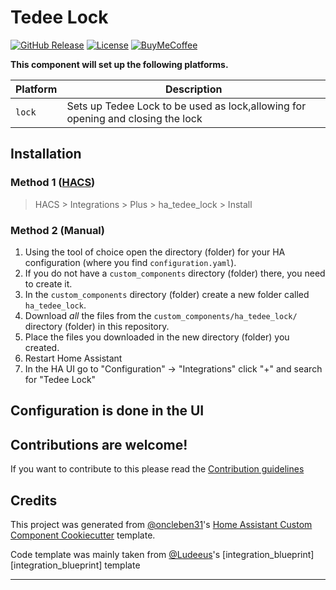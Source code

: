 # Tedee Lock

[![GitHub Release][releases-shield]][releases]
[![License][license-shield]](LICENSE)
[![BuyMeCoffee][buymecoffeebadge]][buymecoffee]

**This component will set up the following platforms.**

| Platform | Description                                                                     |
| -------- | ------------------------------------------------------------------------------- |
| `lock`   | Sets up Tedee Lock to be used as lock,allowing for opening and closing the lock |

## Installation

### Method 1 ([HACS](https://hacs.xyz/))

> HACS > Integrations > Plus > ha_tedee_lock > Install

### Method 2 (Manual)

1. Using the tool of choice open the directory (folder) for your HA configuration (where you find `configuration.yaml`).
2. If you do not have a `custom_components` directory (folder) there, you need to create it.
3. In the `custom_components` directory (folder) create a new folder called `ha_tedee_lock`.
4. Download _all_ the files from the `custom_components/ha_tedee_lock/` directory (folder) in this repository.
5. Place the files you downloaded in the new directory (folder) you created.
6. Restart Home Assistant
7. In the HA UI go to "Configuration" -> "Integrations" click "+" and search for "Tedee Lock"

## Configuration is done in the UI

<!---->

## Contributions are welcome!

If you want to contribute to this please read the [Contribution guidelines](CONTRIBUTING.md)

## Credits

This project was generated from [@oncleben31](https://github.com/oncleben31)'s [Home Assistant Custom Component Cookiecutter](https://github.com/oncleben31/cookiecutter-homeassistant-custom-component) template.

Code template was mainly taken from [@Ludeeus](https://github.com/ludeeus)'s [integration_blueprint][integration_blueprint] template

---

[buymecoffee]: https://www.buymeacoffee.com/andrzejchm
[buymecoffeebadge]: https://img.shields.io/badge/buy%20me%20a%20coffee-donate-yellow.svg?style=for-the-badge
[hacs]: https://hacs.xyz
[license-shield]: https://img.shields.io/github/license/andrzejchm/ha_tedee_lock.svg?style=for-the-badge
[maintenance-shield]: https://img.shields.io/badge/maintainer-%40andrzejchm-blue.svg?style=for-the-badge
[releases-shield]: https://img.shields.io/github/release/andrzejchm/ha_tedee_lock.svg?style=for-the-badge
[releases]: https://github.com/andrzejchm/ha_tedee_lock/releases
[user_profile]: https://github.com/andrzejchm
